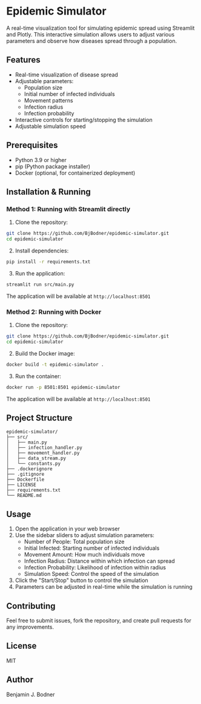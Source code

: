 # Epidemic Simulator

A real-time visualization tool for simulating epidemic spread using Streamlit and Plotly. This interactive simulation allows users to adjust various parameters and observe how diseases spread through a population.

## Features
- Real-time visualization of disease spread
- Adjustable parameters:
  - Population size
  - Initial number of infected individuals
  - Movement patterns
  - Infection radius
  - Infection probability
- Interactive controls for starting/stopping the simulation
- Adjustable simulation speed

## Prerequisites
- Python 3.9 or higher
- pip (Python package installer)
- Docker (optional, for containerized deployment)

## Installation & Running

### Method 1: Running with Streamlit directly

1. Clone the repository:
```bash
git clone https://github.com/BjBodner/epidemic-simulator.git
cd epidemic-simulator
```

2. Install dependencies:
```bash
pip install -r requirements.txt
```

3. Run the application:
```bash
streamlit run src/main.py
```

The application will be available at `http://localhost:8501`

### Method 2: Running with Docker

1. Clone the repository:
```bash
git clone https://github.com/BjBodner/epidemic-simulator.git
cd epidemic-simulator
```

2. Build the Docker image:
```bash
docker build -t epidemic-simulator .
```

3. Run the container:
```bash
docker run -p 8501:8501 epidemic-simulator
```

The application will be available at `http://localhost:8501`

## Project Structure
```
epidemic-simulator/
├── src/
│   ├── main.py
│   ├── infection_handler.py
│   ├── movement_handler.py
│   ├── data_stream.py
│   └── constants.py
├── .dockerignore
├── .gitignore
├── Dockerfile
├── LICENSE
├── requirements.txt
└── README.md
```

## Usage

1. Open the application in your web browser
2. Use the sidebar sliders to adjust simulation parameters:
   - Number of People: Total population size
   - Initial Infected: Starting number of infected individuals
   - Movement Amount: How much individuals move
   - Infection Radius: Distance within which infection can spread
   - Infection Probability: Likelihood of infection within radius
   - Simulation Speed: Control the speed of the simulation
3. Click the "Start/Stop" button to control the simulation
4. Parameters can be adjusted in real-time while the simulation is running


## Contributing
Feel free to submit issues, fork the repository, and create pull requests for any improvements.

## License
MIT

## Author
Benjamin J. Bodner